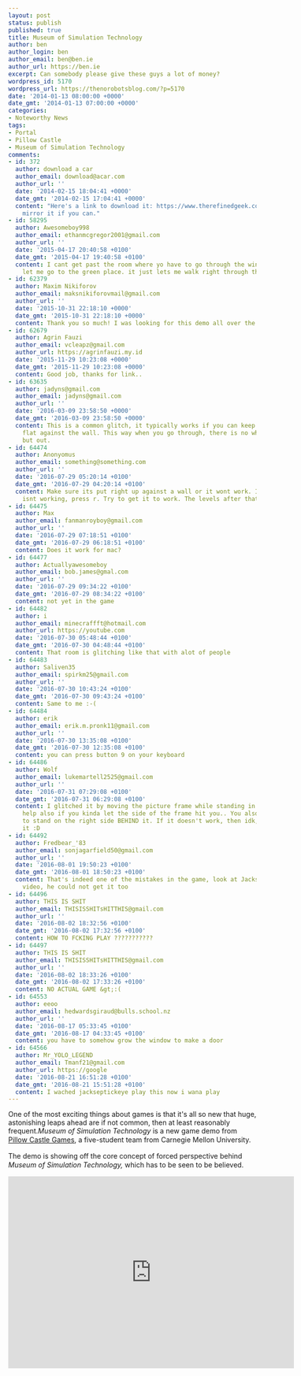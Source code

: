 ```yaml
---
layout: post
status: publish
published: true
title: Museum of Simulation Technology
author: ben
author_login: ben
author_email: ben@ben.ie
author_url: https://ben.ie
excerpt: Can somebody please give these guys a lot of money?
wordpress_id: 5170
wordpress_url: https://thenorobotsblog.com/?p=5170
date: '2014-01-13 08:00:00 +0000'
date_gmt: '2014-01-13 07:00:00 +0000'
categories:
- Noteworthy News
tags:
- Portal
- Pillow Castle
- Museum of Simulation Technology
comments:
- id: 372
  author: download a car
  author_email: download@acar.com
  author_url: ''
  date: '2014-02-15 18:04:41 +0000'
  date_gmt: '2014-02-15 17:04:41 +0000'
  content: "Here's a link to download it: https://www.therefinedgeek.com.au/wp-content/uploads/2014/01/MoSTDemo.zip\r\n\r\nPlease
    mirror it if you can."
- id: 58295
  author: Awesomeboy998
  author_email: ethanmcgregor2001@gmail.com
  author_url: ''
  date: '2015-04-17 20:40:58 +0100'
  date_gmt: '2015-04-17 19:40:58 +0100'
  content: I cant get past the room where yo have to go through the window. it wont
    let me go to the green place. it just lets me walk right through the window.
- id: 62379
  author: Maxim Nikiforov
  author_email: maksnikiforovmail@gmail.com
  author_url: ''
  date: '2015-10-31 22:18:10 +0000'
  date_gmt: '2015-10-31 22:18:10 +0000'
  content: Thank you so much! I was looking for this demo all over the internet!
- id: 62679
  author: Agrin Fauzi
  author_email: vcleapz@gmail.com
  author_url: https://agrinfauzi.my.id
  date: '2015-11-29 10:23:08 +0000'
  date_gmt: '2015-11-29 10:23:08 +0000'
  content: Good job, thanks for link..
- id: 63635
  author: jadyns@gmail.com
  author_email: jadyns@gmail.com
  author_url: ''
  date: '2016-03-09 23:58:50 +0000'
  date_gmt: '2016-03-09 23:58:50 +0000'
  content: This is a common glitch, it typically works if you can keep the Window
    flat against the wall. This way when you go through, there is no where to go,
    but out.
- id: 64474
  author: Anonyomus
  author_email: something@something.com
  author_url: ''
  date: '2016-07-29 05:20:14 +0100'
  date_gmt: '2016-07-29 04:20:14 +0100'
  content: Make sure its put right up against a wall or it wont work. If it still
    isnt working, press r. Try to get it to work. The levels after that are amazing.
- id: 64475
  author: Max
  author_email: fanmanroyboy@gmail.com
  author_url: ''
  date: '2016-07-29 07:18:51 +0100'
  date_gmt: '2016-07-29 06:18:51 +0100'
  content: Does it work for mac?
- id: 64477
  author: Actuallyawesomeboy
  author_email: bob.james@gmal.com
  author_url: ''
  date: '2016-07-29 09:34:22 +0100'
  date_gmt: '2016-07-29 08:34:22 +0100'
  content: not yet in the game
- id: 64482
  author: i
  author_email: minecraffft@hotmail.com
  author_url: https://youtube.com
  date: '2016-07-30 05:48:44 +0100'
  date_gmt: '2016-07-30 04:48:44 +0100'
  content: That room is glitching like that with alot of people
- id: 64483
  author: Saliven35
  author_email: spirkm25@gmail.com
  author_url: ''
  date: '2016-07-30 10:43:24 +0100'
  date_gmt: '2016-07-30 09:43:24 +0100'
  content: Same to me :-(
- id: 64484
  author: erik
  author_email: erik.m.pronk11@gmail.com
  author_url: ''
  date: '2016-07-30 13:35:08 +0100'
  date_gmt: '2016-07-30 12:35:08 +0100'
  content: you can press button 9 on your keyboard
- id: 64486
  author: Wolf
  author_email: lukemartell2525@gmail.com
  author_url: ''
  date: '2016-07-31 07:29:08 +0100'
  date_gmt: '2016-07-31 06:29:08 +0100'
  content: I glitched it by moving the picture frame while standing in it.. It might
    help also if you kinda let the side of the frame hit you.. You also might need
    to stand on the right side BEHIND it. If it doesn't work, then idk, but I did
    it :D
- id: 64492
  author: Fredbear_'83
  author_email: sonjagarfield50@gmail.com
  author_url: ''
  date: '2016-08-01 19:50:23 +0100'
  date_gmt: '2016-08-01 18:50:23 +0100'
  content: That's indeed one of the mistakes in the game, look at Jackscepticeye's
    video, he could not get it too
- id: 64496
  author: THIS IS SHIT
  author_email: THISISSHITsHITTHIS@gmail.com
  author_url: ''
  date: '2016-08-02 18:32:56 +0100'
  date_gmt: '2016-08-02 17:32:56 +0100'
  content: HOW TO FCKING PLAY ???????????
- id: 64497
  author: THIS IS SHIT
  author_email: THISISSHITsHITTHIS@gmail.com
  author_url: ''
  date: '2016-08-02 18:33:26 +0100'
  date_gmt: '2016-08-02 17:33:26 +0100'
  content: NO ACTUAL GAME &gt;:(
- id: 64553
  author: eeoo
  author_email: hedwardsgiraud@bulls.school.nz
  author_url: ''
  date: '2016-08-17 05:33:45 +0100'
  date_gmt: '2016-08-17 04:33:45 +0100'
  content: you have to somehow grow the window to make a door
- id: 64566
  author: Mr_YOLO_LEGEND
  author_email: Tmanf21@gmail.com
  author_url: https://google
  date: '2016-08-21 16:51:28 +0100'
  date_gmt: '2016-08-21 15:51:28 +0100'
  content: I wached jackseptickeye play this now i wana play
---
```

<p>One of the most exciting things about games is that it's all so new that huge, astonishing leaps ahead are if not common, then at least reasonably frequent.<span style="line-height: 1.3em;"><em>Museum of Simulation Technology</em><span style="line-height: 1.3em;"> is a new game demo from <a title="" href="https://pillowcastlegames.com/" target="_blank">Pillow Castle Games</a>, a five-student team from Carnegie Mellon University.</span></span></p>
<p><span style="line-height: 1.3em;"><span style="line-height: 1.3em;">The demo is showing off the core concept of forced perspective behind <em>Museum of Simulation Technology,</em> which has to be seen to be believed.</span></span></p>
<div class="separator" style="text-align: center;"><iframe title="YouTube video player" src="https://www.youtube.com/embed/HOfll06X16c" height="390" width="580" allowfullscreen="" frameborder="0"></iframe></div>
